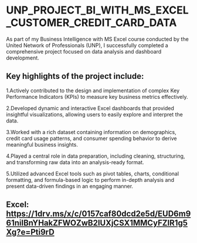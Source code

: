 # UNP_PROJECT_BI_WITH_MS_EXCEL_CUSTOMER_CREDIT_CARD_DATA

As part of my Business Intelligence with MS Excel course conducted by the United Network of Professionals (UNP), I successfully completed a comprehensive project focused on data analysis and dashboard development.

## Key highlights of the project include:

1.Actively contributed to the design and implementation of complex Key Performance Indicators (KPIs) to measure key business metrics effectively.

2.Developed dynamic and interactive Excel dashboards that provided insightful visualizations, allowing users to easily explore and interpret the data.

3.Worked with a rich dataset containing information on demographics, credit card usage patterns, and consumer spending behavior to derive meaningful business insights.

4.Played a central role in data preparation, including cleaning, structuring, and transforming raw data into an analysis-ready format.

5.Utilized advanced Excel tools such as pivot tables, charts, conditional formatting, and formula-based logic to perform in-depth analysis and present data-driven findings in an engaging manner.

  ##  Excel: https://1drv.ms/x/c/0157caf80dcd2e5d/EUD6m961nilBnYHakZFWOZwB2IUXjCSX1MMCyFZIR1g5Xg?e=Pti9rD
